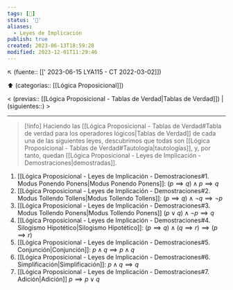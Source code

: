 ```yaml
---
tags: [📓]
status: '🌲'
aliases:
  - Leyes de Implicación
publish: true
created: 2023-06-13T18:59:28
modified: 2023-12-01T11:29:46
---
```


↖️ (fuente:: [[' 2023-06-15 LYA115 - CT 2022-03-02]])

⬆️ (categorías:: [[Lógica Proposicional]])

< (previas:: [[Lógica Proposicional - Tablas de Verdad|Tablas de Verdad]]) | (siguientes::) >

---

> [!info] Haciendo las [[Lógica Proposicional - Tablas de Verdad#Tabla de verdad para los operadores lógicos|Tablas de Verdad]] de cada una de las siguientes leyes, descubrimos que todas son [[Lógica Proposicional - Tablas de Verdad#Tautología|tautologías]], y, por tanto, quedan [[Lógica Proposicional - Leyes de Implicación - Demostraciones|demostradas]].

1. [[Lógica Proposicional - Leyes de Implicación - Demostraciones#1. Modus Ponendo Ponens|Modus Ponendo Ponens]]: $(p \implies q) \land p \implies q$
2. [[Lógica Proposicional - Leyes de Implicación - Demostraciones#2. Modus Tollendo Tollens|Modus Tollendo Tollens]]: $(p \implies q) \land \lnot q \implies \lnot p$
3. [[Lógica Proposicional - Leyes de Implicación - Demostraciones#3. Modus Tollendo Ponens|Modus Tollendo Ponens]] $(p \lor q) \land \lnot p \implies q$
4. [[Lógica Proposicional - Leyes de Implicación - Demostraciones#4. Silogismo Hipotético|Silogismo Hipotético]]: $(p \implies q) \land (q \implies r) \implies (p \implies r)$
5. [[Lógica Proposicional - Leyes de Implicación - Demostraciones#5. Conjunción|Conjunción]]: $p \land q \implies p \land q$
6. [[Lógica Proposicional - Leyes de Implicación - Demostraciones#6. Simplificación|Simplificación]]: $p \land q \implies q$
7. [[Lógica Proposicional - Leyes de Implicación - Demostraciones#7. Adición|Adición]] $p \implies p \lor q$

